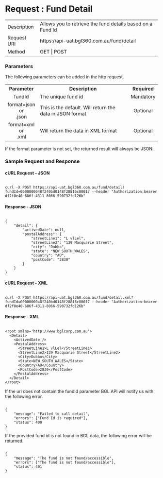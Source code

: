 # Request : Fund Detail

<table>
    <tr>
        <td>Description</td>
        <td>Allows you to retrieve the fund details based on a Fund Id</td>
    </tr>
    <tr>
        <td>Request URI</td>
        <td>https://api-uat.bgl360.com.au/fund/detail</td>
    </tr>
    <tr>
        <td>Method</td>
        <td>GET | POST</td>
    </tr>
</table>

### Parameters

The following parameters can be added in the http request.

<table>
    <tr>
        <th>Parameter</th>
        <th>Description</th>
        <th>Required</th>
    </tr>
    <tr>
        <td align="center">fundId</td>
        <td>The unique fund id</td>
        <td  align="center">Mandatory</td>
    </tr>
    <tr>
        <td align="center">format=json <br> or <br> .json</td>
        <td>This is the default. Will return the data in JSON format</td>
        <td  align="center">Optional</td>
    </tr>
    <tr>
        <td align="center">format=xml  <br> or <br> .xml</td>
        <td>Will return the data in XML format</td>
        <td  align="center">Optional</td>
    </tr>
<table>

If the format parameter is not set, the returned result will always be JSON.

### Sample Request and Response

#### cURL Request - JSON

```

curl -X POST https://api-uat.bgl360.com.au/fund/detail?fundId=0000000048f240bd0148f28816c80017 --header "Authorization:bearer df2f0e40-606f-4311-8066-590732fd126b"

```

#### Response - JSON

```

{
	"detail": {
		"activedDate": null,
		"postalAddress": {
			"streetLine1": "L vlLel",
			"streetLine2": "139 Macquarie Street",
			"city": "Dubbo",
			"state": "NEW_SOUTH_WALES",
			"country": "AU",
			"postCode": "2830"
		}
	}
}

```

#### cURL Request - XML

```

curl -X POST https://api-uat.bgl360.com.au/fund/detail.xml?fundId=0000000048f240bd0148f28816c80017 --header "Authorization:bearer df2f0e40-606f-4311-8066-590732fd126b"

```

#### Response - XML

```

<root xmlns='http://www.bglcorp.com.au'>
  <Detail>
    <ActivedDate />
    <PostalAddress>
      <StreetLine1>L vlLel</StreetLine1>
      <StreetLine2>139 Macquarie Street</StreetLine2>
      <City>Dubbo</City>
      <State>NEW_SOUTH_WALES</State>
      <Country>AU</Country>
      <PostCode>2830</PostCode>
    </PostalAddress>
  </Detail>
</root>

```

If the url does not contain the fundId parameter BGL API will notify us with the following error.

```

{
	"message": "Failed to call detail",
	"errors": ["Fund Id is required"],
	"status": 400
}

```

If the provided fund id is not found in BGL data, the following error will be returned.

```

{
	"message": "The fund is not found/accessible",
	"errors": ["The fund is not found/accessible"],
	"status": 401
}

```





